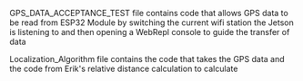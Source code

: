 
GPS_DATA_ACCEPTANCE_TEST file contains code that allows GPS data to be read from ESP32 Module by switching the current wifi station the Jetson is listening to and then opening a WebRepl console to guide the transfer of data

Localization_Algorithm file contains the code that takes the GPS data and the code from Erik's relative distance calculation to calculate 
